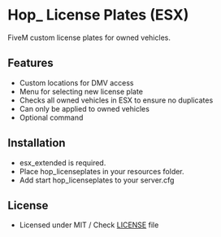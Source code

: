 # Hop_ License Plates (ESX)
FiveM custom license plates for owned vehicles.
## Features
- Custom locations for DMV access
- Menu for selecting new license plate
- Checks all owned vehicles in ESX to ensure no duplicates
- Can only be applied to owned vehicles
- Optional command

## Installation
- esx_extended is required.
- Place hop_licenseplates in your resources folder.
- Add start hop_licenseplates to your server.cfg
## License
- Licensed under MIT / Check [LICENSE](/LICENSE) file
